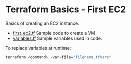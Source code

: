 # Terraform Basics - First EC2

Basics of creating an EC2 instance.

- [first_ec2.tf](./first_ec2.tf) Sample code to create a VM
- [variables.tf](./variables.tf) Sample variables used in code.

To replace variables at runtime:

```sh
terraform <command> -var-file="filename.tfvars"
```

